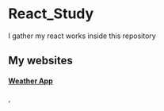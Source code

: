# React_Study
I gather my react works inside this repository


## My websites

#### [Weather App](https://erdalnayirweatherapp.netlify.app/)

,
